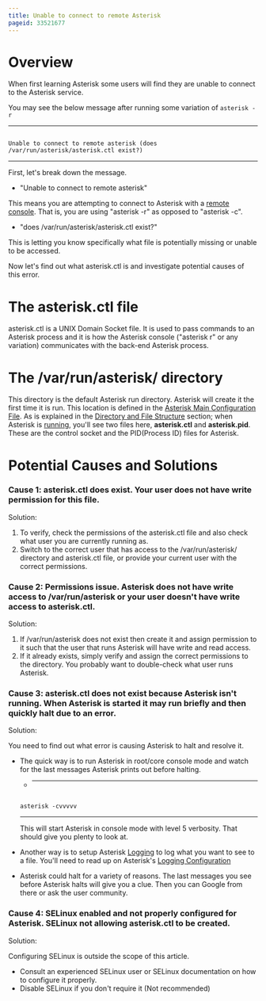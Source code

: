 ```yaml
---
title: Unable to connect to remote Asterisk
pageid: 33521677
---
```


Overview
========

When first learning Asterisk some users will find they are unable to connect to the Asterisk service.

You may see the below message after running some variation of `asterisk -r`




---

  
  


```

Unable to connect to remote asterisk (does /var/run/asterisk/asterisk.ctl exist?)

```



---


First, let's break down the message.

* "Unable to connect to remote asterisk"

This means you are attempting to connect to Asterisk with a [remote console](/Operation/Logging/Verbosity-in-Core-and-Remote-Consoles). That is, you are using "asterisk -r" as opposed to "asterisk -c".

* "does /var/run/asterisk/asterisk.ctl exist?"

This is letting you know specifically what file is potentially missing or unable to be accessed.

Now let's find out what asterisk.ctl is and investigate potential causes of this error.

The asterisk.ctl file
=====================

asterisk.ctl is a UNIX Domain Socket file. It is used to pass commands to an Asterisk process and it is how the Asterisk console ("asterisk r" or any variation) communicates with the back-end Asterisk process.

The /var/run/asterisk/ directory
================================

This directory is the default Asterisk run directory. Asterisk will create it the first time it is run. This location is defined in the [Asterisk Main Configuration File](/Asterisk-Main-Configuration-File). As is explained in the [Directory and File Structure](/Directory-and-File-Structure) section; when Asterisk is [running](/Operation/Running-Asterisk), you'll see two files here, **asterisk.ctl** and **asterisk.pid**. These are the control socket and the PID(Process ID) files for Asterisk.

Potential Causes and Solutions
==============================

### Cause 1: asterisk.ctl does exist. Your user does not have write permission for this file.

Solution: 

1. To verify, check the permissions of the asterisk.ctl file and also check what user you are currently running as.
2. Switch to the correct user that has access to the /var/run/asterisk/ directory and asterisk.ctl file, or provide your current user with the correct permissions.

### Cause 2: Permissions issue. Asterisk does not have write access to /var/run/asterisk or your user doesn't have write access to asterisk.ctl.

Solution:

1. If /var/run/asterisk does not exist then create it and assign permission to it such that the user that runs Asterisk will have write and read access.
2. If it already exists, simply verify and assign the correct permissions to the directory. You probably want to double-check what user runs Asterisk.

### Cause 3: asterisk.ctl does not exist because Asterisk isn't running. When Asterisk is started it may run briefly and then quickly halt due to an error.

Solution:

You need to find out what error is causing Asterisk to halt and resolve it.

* The quick way is to run Asterisk in root/core console mode and watch for the last messages Asterisk prints out before halting.
	+ ---
	
	  
	  
	
	
	```
	
	asterisk -cvvvvv
	
	```
	
	
	
	---
	
	
	This will start Asterisk in console mode with level 5 verbosity. That should give you plenty to look at.
* Another way is to setup Asterisk [Logging](/Logging) to log what you want to see to a file. You'll need to read up on Asterisk's [Logging Configuration](/Configuration/Core-Configuration/Logging-Configuration)
* Asterisk could halt for a variety of reasons. The last messages you see before Asterisk halts will give you a clue. Then you can Google from there or ask the user community.

### Cause 4: SELinux enabled and not properly configured for Asterisk. SELinux not allowing asterisk.ctl to be created.

Solution:

Configuring SELinux is outside the scope of this article.

* Consult an experienced SELinux user or SELinux documentation on how to configure it properly.
* Disable SELinux if you don't require it (Not recommended)
